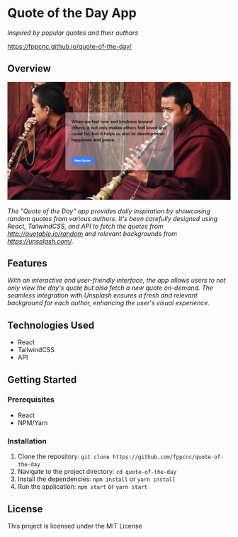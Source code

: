 # Quote of the Day App

*Inspired by popular quotes and their authors*

https://fppcnc.github.io/quote-of-the-day/

## Overview

![QuoteOfTheDay](https://github.com/fppcnc/portfolio2/blob/master/public/assets/projectsPreview/quoteOfTheDay.png?raw=true)

*The "Quote of the Day" app provides daily inspiration by showcasing random quotes from various authors. It's been carefully designed using React, TailwindCSS, and API to fetch the quotes from http://quotable.io/random and relevant backgrounds from https://unsplash.com/.*

## Features

*With an interactive and user-friendly interface, the app allows users to not only view the day's quote but also fetch a new quote on-demand. The seamless integration with Unsplash ensures a fresh and relevant background for each author, enhancing the user's visual experience.*

## Technologies Used

- React
- TailwindCSS
- API

## Getting Started

### Prerequisites

- React
- NPM/Yarn

### Installation

1. Clone the repository: `git clone https://github.com/fppcnc/quote-of-the-day`
2. Navigate to the project directory: `cd quote-of-the-day`
3. Install the dependencies: `npm install` or `yarn install`
4. Run the application: `npm start` or `yarn start`

## License

This project is licensed under the MIT License